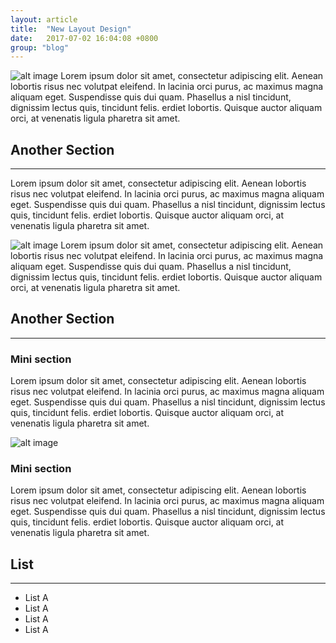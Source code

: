 ```yaml
---
layout: article
title:  "New Layout Design"
date:   2017-07-02 16:04:08 +0800
group: "blog"
---
```

<!-- typical intro section -->
![alt image](http://placehold.it/200x100)
  Lorem ipsum dolor sit amet, consectetur adipiscing elit. Aenean lobortis risus nec volutpat eleifend. In lacinia orci purus,
  ac maximus magna aliquam eget. Suspendisse quis dui quam. Phasellus a nisl tincidunt, dignissim lectus quis, tincidunt
  felis. erdiet lobortis. Quisque auctor aliquam orci, at venenatis ligula pharetra sit amet.

## Another Section
<hr class='divider--fade' />
  Lorem ipsum dolor sit amet, consectetur adipiscing elit. Aenean lobortis risus nec volutpat eleifend. In lacinia orci purus,
  ac maximus magna aliquam eget. Suspendisse quis dui quam. Phasellus a nisl tincidunt, dignissim lectus quis, tincidunt
  felis. erdiet lobortis. Quisque auctor aliquam orci, at venenatis ligula pharetra sit amet.

![alt image](http://placehold.it/200x100)
  Lorem ipsum dolor sit amet, consectetur adipiscing elit. Aenean lobortis risus nec volutpat eleifend. In lacinia orci purus,
  ac maximus magna aliquam eget. Suspendisse quis dui quam. Phasellus a nisl tincidunt, dignissim lectus quis, tincidunt
  felis. erdiet lobortis. Quisque auctor aliquam orci, at venenatis ligula pharetra sit amet.

## Another Section
<hr class='divider--fade' />

### Mini section
  Lorem ipsum dolor sit amet, consectetur adipiscing elit. Aenean lobortis risus nec volutpat eleifend. In lacinia orci purus,
  ac maximus magna aliquam eget. Suspendisse quis dui quam. Phasellus a nisl tincidunt, dignissim lectus quis, tincidunt
  felis. erdiet lobortis. Quisque auctor aliquam orci, at venenatis ligula pharetra sit amet.

![alt image](http://placehold.it/200x100)
### Mini section
  Lorem ipsum dolor sit amet, consectetur adipiscing elit. Aenean lobortis risus nec volutpat eleifend. In lacinia orci purus,
  ac maximus magna aliquam eget. Suspendisse quis dui quam. Phasellus a nisl tincidunt, dignissim lectus quis, tincidunt
  felis. erdiet lobortis. Quisque auctor aliquam orci, at venenatis ligula pharetra sit amet.

## List
<hr class='divider--fade' />

* List A
* List A
* List A
* List A
